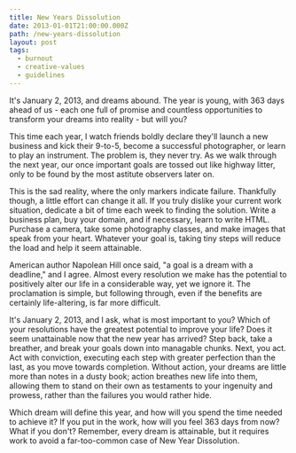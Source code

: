 ```yaml
---
title: New Years Dissolution
date: 2013-01-01T21:00:00.000Z
path: /new-years-dissolution
layout: post
tags:
  - burnout
  - creative-values
  - guidelines
---
```

It's January 2, 2013, and dreams abound. The year is young, with 363 days ahead of us - each one full of promise and countless opportunities to transform your dreams into reality - but will you?

This time each year, I watch friends boldly declare they'll launch a new business and kick their 9-to-5, become a successful photographer, or learn to play an instrument. The problem is, they never try. As we walk through the next year, our once important goals are tossed out like highway litter, only to be found by the most astitute observers later on.

This is the sad reality, where the only markers indicate failure. Thankfully though, a little effort can change it all. If you truly dislike your current work situation, dedicate a bit of time each week to finding the solution. Write a business plan, buy your domain, and if necessary, learn to write HTML. Purchase a camera, take some photography classes, and make images that speak from your heart. Whatever your goal is, taking tiny steps will reduce the load and help it seem attainable.

American author Napolean Hill once said, "a goal is a dream with a deadline," and I agree. Almost every resolution we make has the potential to positively alter our life in a considerable way, yet we ignore it. The proclamation is simple, but following through, even if the benefits are certainly life-altering, is far more difficult.

It's January 2, 2013, and I ask, what is most important to you? Which of your resolutions have the greatest potential to improve your life? Does it seem unattainable now that the new year has arrived? Step back, take a breather, and break your goals down into managable chunks. Next, you act. Act with conviction, executing each step with greater perfection than the last, as you move towards completion. Without action, your dreams are little more than notes in a dusty book; action breathes new life into them, allowing them to stand on their own as testaments to your ingenuity and prowess, rather than the failures you would rather hide.

Which dream will define this year, and how will you spend the time needed to achieve it? If you put in the work, how will you feel 363 days from now? What if you don't? Remember, every dream is attainable, but it requires work to avoid a far-too-common case of New Year Dissolution.
